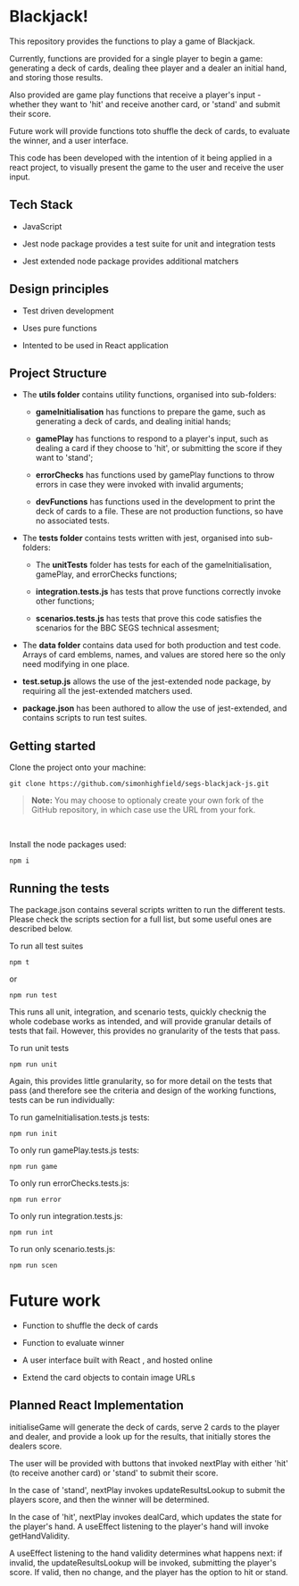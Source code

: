 # Blackjack!

This repository provides the functions to play a game of Blackjack.

Currently, functions are provided for a single player to begin a game: generating a deck of cards, dealing thee player and a dealer an initial hand, and storing those results. 

Also provided are game play functions that receive a player's input - whether they want to 'hit' and receive another card, or 'stand' and submit their score.

Future work will provide functions toto shuffle the deck of cards, to evaluate the winner, and a user interface.

This code has been developed with the intention of it being applied in a react project, to visually present the game to the user and receive the user input.

 

## Tech Stack

 

- JavaScript

- Jest node package provides a test suite for unit and integration tests

- Jest extended node package provides additional matchers

 

## Design principles

 

- Test driven development

- Uses pure functions

- Intented to be used in React application

 

## Project Structure

 

- The **utils folder** contains utility functions, organised into sub-folders:

    - **gameInitialisation** has functions to prepare the game, such as generating a deck of cards, and dealing initial hands;

    - **gamePlay** has functions to respond to a player's input, such as dealing a card if they choose to 'hit', or submitting the score if they want to 'stand';

    - **errorChecks** has functions used by gamePlay functions to throw errors in case they were invoked with invalid arguments;

    - **devFunctions** has functions used in the development to print the deck of cards to a file. These are not production functions, so have no associated tests.

 

- The **tests folder** contains tests written with jest, organised into sub-folders:

    - The **unitTests** folder has tests for each of the gameInitialisation, gamePlay, and errorChecks functions;

    - **integration.tests.js** has tests that prove functions correctly invoke other functions;

    - **scenarios.tests.js** has tests that prove this code satisfies the scenarios for the BBC SEGS technical assesment;

- The **data folder** contains data used for both production and test code. Arrays of card emblems, names, and values are stored here so the only need modifying in one place.

- **test.setup.js** allows the use of the jest-extended node package, by requiring all the jest-extended matchers used.

- **package.json** has been authored to allow the use of jest-extended, and contains scripts to run test suites.

 

## Getting started

Clone the project onto your machine:

 

    git clone https://github.com/simonhighfield/segs-blackjack-js.git

 

> **Note:** You may choose to optionaly create your own fork of the GitHub repository, in which case use the URL from your fork.

 

  <br>

 

Install the node packages used:

 

    npm i

 

## Running the tests

The package.json contains several scripts written to run the different tests. Please check the scripts section for a full list, but some useful ones are described below.

 

To run all test suites

 

    npm t

or

 

    npm run test

This runs all unit, integration, and scenario tests, quickly checknig the whole codebase works as intended, and will provide granular details of tests that fail. However, this provides no granularity of the tests that pass.

 

 

To run unit tests

 

    npm run unit

Again, this provides little granularity, so for more detail on the tests that pass (and therefore see the criteria and design of the working functions, tests can be run individually:

To run gameInitialisation.tests.js tests:

 

    npm run init

 

To only run gamePlay.tests.js tests:

 

    npm run game

   

To only run errorChecks.tests.js:

 

    npm run error

To only run integration.tests.js:

 

    npm run int

  

To run only scenario.tests.js:

 

    npm run scen

 

 

# Future work

 

- Function to shuffle the deck of cards

- Function to evaluate winner

- A user interface built with React , and hosted online

- Extend the card objects to contain image URLs

 

## Planned React Implementation

initialiseGame will generate the deck of cards, serve 2 cards to the player and dealer, and provide a look up for the results, that initially stores the dealers score.

 

The user will be provided with buttons that invoked nextPlay with either 'hit' (to receive another card) or 'stand' to submit their score.

In the case of 'stand', nextPlay invokes updateResultsLookup to submit the players score, and then the winner will be determined.

 

In the case of 'hit', nextPlay invokes dealCard, which updates the state for the player's hand. A useEffect listening to the player's hand will invoke getHandValidity.

 

A useEffect listening to the hand validity determines what happens next: if invalid, the updateResultsLookup will be invoked, submitting the player's score. If valid, then no change, and the player has the option to hit or stand.